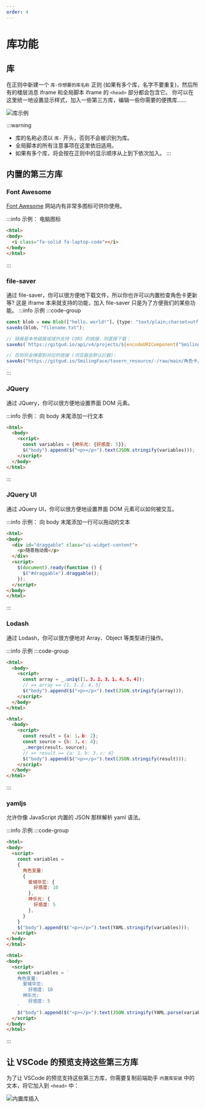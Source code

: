 ```yaml
---
order: 4
---
```

# 库功能

## 库

在正则中新建一个 `库-你想要的库名称` 正则 (如果有多个库，名字不要重复)，然后所有的楼层消息 iframe 和全局脚本 iframe 的 `<head>` 部分都会包含它。 你可以在这里统一地设置显示样式，加入一些第三方库，编辑一些你需要的便携库……

![库示例](/库.jpg)

:::warning
- 库的名称必须以 `库-` 开头，否则不会被识别为库。
- 全局脚本的所有注意事项在这里依旧适用。
- 如果有多个库，将会按在正则中的显示顺序从上到下依次加入。
:::
## 内置的第三方库

### Font Awesome

[Font Awesome](https://fontawesome.com/icons/) 网站内有非常多图标可供你使用。


:::info 示例： 电脑图标

```html
<html>
<body>
  <i class="fa-solid fa-laptop-code"></i>
</body>
</html>
```
:::

### file-saver

通过 file-saver，你可以很方便地下载文件，所以你也许可以内置检查角色卡更新等? 这是 iframe 本来就支持的功能，加入 file-saver 只是为了方便我们的某些功能。
:::info 示例
:::code-group

```typescript [利用 Blob 下载字符串或其他内容]
const blob = new Blob(["hello，world!"]，{type: "text/plain;charset=utf-8"});
saveAs(blob，"filename.txt");
```

```typescript [从链接下载文件]
// 链接是本地链接或域外支持 CORS 的链接，则直接下载：
saveAs(`https://gitgud.io/api/v4/projects/${encodeURIComponent("SmilingFace/tavern_resource")}/repository/files/${encodeURIComponent("角色卡/妹妹请求你保护她/妹妹请求你保护她.png")}/raw?ref=main`，"妹妹请求你保护她.png");

// 否则将会弹窗到对应的链接 (浏览器会默认拦截):
saveAs("https://gitgud.io/SmilingFace/tavern_resource/-/raw/main/角色卡/妹妹请求你保护她/妹妹请求你保护她.png?inline=false"，"妹妹请求你保护她.png")
```
:::

### JQuery

通过 JQuery，你可以很方便地设置界面 DOM 元素。

:::info 示例： 向 body 末尾添加一行文本

```html
<html>
  <body>
    <script>
      const variables = {神乐光: {好感度: 5}};
      $("body").append($("<p></p>").text(JSON.stringify(variables)));
    </script>
  </body>
</html>
```
:::

### JQuery UI

通过 JQuery UI，你可以很方便地设置界面 DOM 元素可以如何被交互。

:::info 示例： 向 body 末尾添加一行可以拖动的文本

```html
<html>
<body>
  <div id="draggable" class="ui-widget-content">
    <p>随意拖动我</p>
  </div>
  <script>
    $(document).ready(function () {
      $("#draggable").draggable();
    });
  </script>
</body>
</html>
```
:::

### Lodash

通过 Lodash，你可以很方便地对 Array、Object 等类型进行操作。

:::info 示例
:::code-group
```html [对 Array 去重]
<html>
  <body>
    <script>
      const array = _.uniq([1，3，2，3，1，4，5，4]);
      // => array == [1，3，2，4，5]
      $("body").append($("<p></p>").text(JSON.stringify(array)));
    </script>
  </body>
</html>
```

```html [合并 Object]
<html>
  <body>
    <script>
      const result = {a: 1，b: 2};
      const source = {b: 3，c: 4};
      _.merge(result，source);
      // => result == {a: 1，b: 3，c: 4}
      $("body").append($("<p></p>").text(JSON.stringify(result)));
    </script>
  </body>
</html>
```
:::

### yamljs

允许你像 JavaScript 内置的 JSON 那样解析 yaml 语法。

:::info 示例
:::code-group

```html [输出成 yaml]
<html>
<body>
  <script>
    const variables =
    {
      角色变量:
      {
        爱城华恋: {
          好感度: 10
        },
        神乐光: {
          好感度: 5
        },
      }
    }
    $("body").append($("<p></p>").text(YAML.stringify(variables)));
  </script>
</body>
</html>
```

```html [解析 yaml]
<html>
<body>
  <script>
    const variables = `
    角色变量:
      爱城华恋:
        好感度: 10
      神乐光:
        好感度: 5
    `
    $("body").append($("<p></p>").text(JSON.stringify(YAML.parse(variables))));
  </script>
</body>
</html>
```
:::

## 让 VSCode 的预览支持这些第三方库

为了让 VSCode 的预览支持这些第三方库，你需要复制前端助手 `内置库安装` 中的文本，将它加入到 `<head>` 中：

![内置库插入](/内置库插入.jpg)